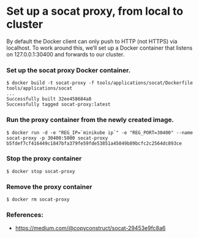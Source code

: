 # Set up a socat proxy, from local to cluster

By default the Docker client can only push to HTTP (not HTTPS) via localhost. To work around this, we’ll set up a Docker container that listens on 127.0.0.1:30400 and forwards to our cluster.

### Set up the socat proxy Docker container.
```
$ docker build -t socat-proxy -f tools/applications/socat/Dockerfile tools/applications/socat
...
Successfully built 32ee458684a8
Successfully tagged socat-proxy:latest
```

### Run the proxy container from the newly created image.
```
$ docker run -d -e "REG_IP=`minikube ip`" -e "REG_PORT=30400" --name socat-proxy -p 30400:5000 socat-proxy
b5fdef7cf416449c1847bfa379fe59fde53851a45049b89bcfc2c2564dc893ce
```

### Stop the proxy container
```
$ docker stop socat-proxy
```

### Remove the proxy container
```
$ docker rm socat-proxy
```

### References:
- https://medium.com/@copyconstruct/socat-29453e9fc8a6